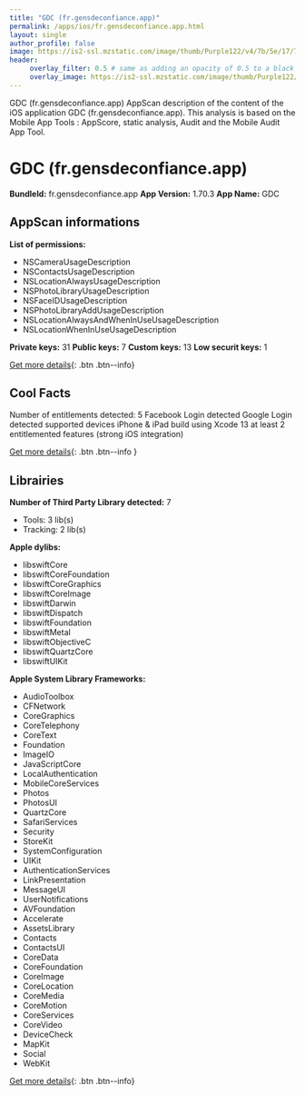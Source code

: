 ```yaml
---
title: "GDC (fr.gensdeconfiance.app)"
permalink: /apps/ios/fr.gensdeconfiance.app.html
layout: single
author_profile: false
image: https://is2-ssl.mzstatic.com/image/thumb/Purple122/v4/7b/5e/17/7b5e179a-3247-dae1-8e27-ce4ea5aead2a/AppIcon-0-0-1x_U007emarketing-0-0-0-10-0-0-sRGB-0-0-0-GLES2_U002c0-512MB-85-220-0-0.png/512x512bb.jpg
header: 
     overlay_filter: 0.5 # same as adding an opacity of 0.5 to a black background
     overlay_image: https://is2-ssl.mzstatic.com/image/thumb/Purple122/v4/7b/5e/17/7b5e179a-3247-dae1-8e27-ce4ea5aead2a/AppIcon-0-0-1x_U007emarketing-0-0-0-10-0-0-sRGB-0-0-0-GLES2_U002c0-512MB-85-220-0-0.png/512x512bb.jpg
---
```

GDC (fr.gensdeconfiance.app) AppScan description of the content of the iOS application GDC (fr.gensdeconfiance.app). This analysis is based on the Mobile App Tools : AppScore, static analysis, Audit and the Mobile Audit App Tool.

# GDC (fr.gensdeconfiance.app)

**BundleId:** fr.gensdeconfiance.app
**App Version:** 1.70.3
**App Name:** GDC


## AppScan informations 

**List of permissions:** 
- NSCameraUsageDescription
- NSContactsUsageDescription
- NSLocationAlwaysUsageDescription
- NSPhotoLibraryUsageDescription
- NSFaceIDUsageDescription
- NSPhotoLibraryAddUsageDescription
- NSLocationAlwaysAndWhenInUseUsageDescription
- NSLocationWhenInUseUsageDescription
  
  
**Private keys:** 31
**Public keys:** 7
**Custom keys:** 13
**Low securit keys:** 1
  
[Get more details](/pricing.html){: .btn .btn--info}

## Cool Facts

Number of entitlements detected: 5
Facebook Login detected
Google Login detected
supported devices iPhone & iPad
build using Xcode 13
at least 2 entitlemented features (strong iOS integration)
  
[Get more details](/pricing.html){: .btn .btn--info }

## Librairies 
**Number of Third Party Library detected:** 7
- Tools: 3 lib(s)
- Tracking: 2 lib(s)


**Apple dylibs:**
- libswiftCore
- libswiftCoreFoundation
- libswiftCoreGraphics
- libswiftCoreImage
- libswiftDarwin
- libswiftDispatch
- libswiftFoundation
- libswiftMetal
- libswiftObjectiveC
- libswiftQuartzCore
- libswiftUIKit


**Apple System Library Frameworks:**
- AudioToolbox
- CFNetwork
- CoreGraphics
- CoreTelephony
- CoreText
- Foundation
- ImageIO
- JavaScriptCore
- LocalAuthentication
- MobileCoreServices
- Photos
- PhotosUI
- QuartzCore
- SafariServices
- Security
- StoreKit
- SystemConfiguration
- UIKit
- AuthenticationServices
- LinkPresentation
- MessageUI
- UserNotifications
- AVFoundation
- Accelerate
- AssetsLibrary
- Contacts
- ContactsUI
- CoreData
- CoreFoundation
- CoreImage
- CoreLocation
- CoreMedia
- CoreMotion
- CoreServices
- CoreVideo
- DeviceCheck
- MapKit
- Social
- WebKit


  
[Get more details](/pricing.html){: .btn .btn--info}

